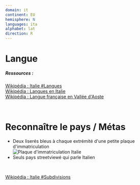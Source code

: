```yaml
---
domain: it
continent: EU
hemisphere: N
languages: ita
alphabet: lat
direction: R
---
```


# Langue

##### Ressources :

[Wikipédia : Italie #Langues](https://fr.wikipedia.org/wiki/Italie#Langues)  
[Wikipédia : Langues en Italie](https://fr.wikipedia.org/wiki/Langues_en_Italie)  
[Wikipédia : Langue française en Vallée d'Aoste](https://fr.wikipedia.org/wiki/Langue_fran%C3%A7aise_en_Vall%C3%A9e_d%27Aoste)  


<br/>

# Reconnaître le pays / Métas

- Deux liserés bleus à chaque extrémité d'une petite plaque d'immatriculation  
  ![Plaque d'immatriculation Italie](/images/countries/it/plaque.png)
- Seuls pays streetviewé qui parle Italien

<br/>

[Wikipédia : Italie #Subdivisions](https://fr.wikipedia.org/wiki/Italie#Subdivisions)
